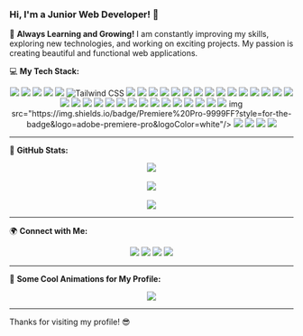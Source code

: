 ### Hi, I'm a Junior Web Developer! 👋

🚀 **Always Learning and Growing!** I am constantly improving my skills, exploring new technologies, and working on exciting projects. My passion is creating beautiful and functional web applications. 

💻 **My Tech Stack:**  
<p align="center">
  <img src="https://img.shields.io/badge/HTML5-%23E34F26.svg?style=for-the-badge&logo=html5&logoColor=white"/>
  <img src="https://img.shields.io/badge/CSS3-%231572B6.svg?style=for-the-badge&logo=css3&logoColor=white"/>
  <img src="https://img.shields.io/badge/JavaScript-%23F7DF1E.svg?style=for-the-badge&logo=javascript&logoColor=black"/>
  <img src="https://img.shields.io/badge/TypeScript-%23007ACC.svg?style=for-the-badge&logo=typescript&logoColor=white"/>
  <img src="https://img.shields.io/badge/Bootstrap-%237952B3.svg?style=for-the-badge&logo=bootstrap&logoColor=white"/>
  <img src="https://img.shields.io/badge/Tailwind_CSS-%2338B2AC.svg?style=for-the-badge&logo=tailwind-css&logoColor=white" alt="Tailwind CSS"/>
  <img src="https://img.shields.io/badge/Sass-%23CC6699.svg?style=for-the-badge&logo=sass&logoColor=white"/>
  <img src="https://img.shields.io/badge/SCSS-%23CC6699.svg?style=for-the-badge&logo=sass&logoColor=white"/>
  <img src="https://img.shields.io/badge/React-%2361DAFB.svg?style=for-the-badge&logo=react&logoColor=black"/>
  <img src="https://img.shields.io/badge/Vite-%23646CFF.svg?style=for-the-badge&logo=vite&logoColor=white"/>
  <img src="https://img.shields.io/badge/Python-%233776AB.svg?style=for-the-badge&logo=python&logoColor=white"/>
  <img src="https://img.shields.io/badge/Git-%23F05032.svg?style=for-the-badge&logo=git&logoColor=white"/>
  <img src="https://img.shields.io/badge/GitHub-%23181717.svg?style=for-the-badge&logo=github&logoColor=white"/>
  <img src="https://img.shields.io/badge/PostgreSQL-025E8C?style=for-the-badge&logo=postgresql&logoColor=white"/>
  <img src="https://img.shields.io/badge/MongoDB-47A248?style=for-the-badge&logo=mongodb&logoColor=white"/>
  <img src="https://img.shields.io/badge/Django-092E20?style=for-the-badge&logo=django&logoColor=white"/>
  <img src="https://img.shields.io/badge/Express.js-000000?style=for-the-badge&logo=express&logoColor=white"/>
<img src="https://img.shields.io/badge/Node.js-339933?style=for-the-badge&logo=nodedotjs&logoColor=white"/>
  <img src="https://img.shields.io/badge/MySQL-4479A1?style=for-the-badge&logo=mysql&logoColor=white"/>
<img src="https://img.shields.io/badge/SQLite-003B57?style=for-the-badge&logo=sqlite&logoColor=white"/>
<img src="https://img.shields.io/badge/MariaDB-003545?style=for-the-badge&logo=mariadb&logoColor=white"/>
<img src="https://img.shields.io/badge/Linux-FCC624?style=for-the-badge&logo=linux&logoColor=black"/>
<img src="https://img.shields.io/badge/Shell-121011?style=for-the-badge&logo=gnu-bash&logoColor=white"/>
<img src="https://img.shields.io/badge/DevOps-BB5092?style=for-the-badge&logo=dev.to&logoColor=white"/>
<img src="https://img.shields.io/badge/Kali_Linux-557C94?style=for-the-badge&logo=kalilinux&logoColor=white"/>
<img src="https://img.shields.io/badge/Metasploit-5E5E5E?style=for-the-badge&logo=metasploit&logoColor=white"/>
<img src="https://img.shields.io/badge/Ethical%20Hacking-000000?style=for-the-badge&logo=hack-the-box&logoColor=green"/>
<img src="https://img.shields.io/badge/VirtualBox-183A61?style=for-the-badge&logo=virtualbox&logoColor=white"/>
<img src="https://img.shields.io/badge/Malware%20Analysis-FF0000?style=for-the-badge&logo=virustotal&logoColor=white"/>
<img src="https://img.shields.io/badge/Sandbox%20Testing-555555?style=for-the-badge&logo=proxmox&logoColor=white"/>
<img src="https://img.shields.io/badge/Netlify-00C7B7?style=for-the-badge&logo=netlify&logoColor=white"/>
<img src="https://img.shields.io/badge/Render-46E3B7?style=for-the-badge&logo=render&logoColor=white"/>
<img src="https://img.shields.io/badge/Material--UI-007FFF?style=for-the-badge&logo=mui&logoColor=white"/>
<img src="https://img.shields.io/badge/Material%20Icons-4285F4?style=for-the-badge&logo=google&logoColor=white"/>
<img src="https://img.shields.io/badge/React%20Icons-61DAFB?style=for-the-badge&logo=react&logoColor=white"/>
<img src="https://img.shields.io/badge/Lucide-000000?style=for-the-badge&logo=lucide&logoColor=white"/>
img src="https://img.shields.io/badge/Premiere%20Pro-9999FF?style=for-the-badge&logo=adobe-premiere-pro&logoColor=white"/>
<img src="https://img.shields.io/badge/CapCut-000000?style=for-the-badge&logo=capcut&logoColor=white"/>
<img src="https://img.shields.io/badge/Photoshop-31A8FF?style=for-the-badge&logo=adobe-photoshop&logoColor=white"/>
<img src="https://img.shields.io/badge/Canva-00C4CC?style=for-the-badge&logo=canva&logoColor=white"/>
<img src="https://img.shields.io/badge/GIMP-5C5543?style=for-the-badge&logo=gimp&logoColor=white"/>
  
</p>

---

💊 **GitHub Stats:**
<p align="center">
  <img src="https://github-readme-stats.vercel.app/api?username=CodeArcadia-fastest&show_icons=true&theme=radical"/>
  <br><br>
  <img src="https://streak-stats.demolab.com/?user=CodeArcadia-fastest&theme=radical" />
  <br><br>
  <img src="https://github-readme-stats.vercel.app/api/top-langs/?username=CodeArcadia-fastest&layout=compact&theme=radical"/>
</p>

---

🌍 **Connect with Me:**  
<p align="center">
  <a href="https://t.me/eric_dev"><img src="https://img.shields.io/badge/Telegram-2CA5E0?style=for-the-badge&logo=telegram&logoColor=white"/></a>
  <a href="https://www.linkedin.com/in/YOUR_LINKEDIN"><img src="https://img.shields.io/badge/LinkedIn-0077B5?style=for-the-badge&logo=linkedin&logoColor=white"/></a>
  <a href="https://www.youtube.com/c/YOUR_YOUTUBE"><img src="https://img.shields.io/badge/YouTube-FF0000?style=for-the-badge&logo=youtube&logoColor=white"/></a>
  <a href="https://www.instagram.com/YOUR_INSTAGRAM"><img src="https://img.shields.io/badge/Instagram-E4405F?style=for-the-badge&logo=instagram&logoColor=white"/></a>
</p>

---


🚀 **Some Cool Animations for My Profile:**
<p align="center">
  <img src="https://komarev.com/ghpvc/?username=CodeArcadia-fastest&color=brightgreen"/>
</p>

---


Thanks for visiting my profile! 😎
